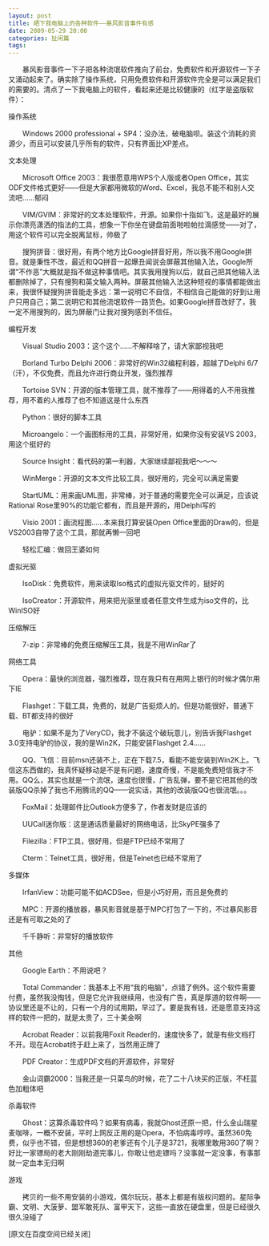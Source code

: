 ```yaml
---
layout: post
title: 晒下我电脑上的各种软件——暴风影音事件有感
date: 2009-05-29 20:00
categories: 扯闲篇
tags: 
---
```



　　暴风影音事件一下子把各种流氓软件推向了前台，免费软件和开源软件一下子又涌动起来了。确实除了操作系统，只用免费软件和开源软件完全是可以满足我们的需要的。清点了一下我电脑上的软件，看起来还是比较健康的（红字是盗版软件）：

<!-- more -->



操作系统

　　Windows 2000 professional + SP4：没办法，破电脑呗。装这个消耗的资源少，而且可以安装几乎所有的软件，只有界面比XP差点。

文本处理

　　Microsoft Office 2003：我很愿意用WPS个人版或者Open Office，其实ODF文件格式更好——但是大家都用微软的Word、Excel，我总不能不和别人交流吧……郁闷

　　VIM/GVIM：非常好的文本处理软件，开源。如果你十指如飞，这是最好的展示你漂亮潇洒的指法的工具，想象一下你坐在键盘前面啪啦帕拉滴感觉——对了，用这个软件可以完全脱离鼠标，帅极了

　　搜狗拼音：很好用，有两个地方比Google拼音好用，所以我不用Google拼音。就是秉性不改，最近和QQ拼音一起爆丑闻说会屏蔽其他输入法，Google所谓“不作恶”大概就是指不做这种事情吧。其实我用搜狗以后，就自己把其他输入法都删除掉了，只有搜狗和英文输入两种。屏蔽其他输入法这种短视的事情都能做出来，我很怀疑搜狗拼音能走多远：第一说明它不自信，不相信自己能做的好到让用户只用自己；第二说明它和其他流氓软件一路货色。如果Google拼音改好了，我一定不用搜狗的，因为屏蔽门让我对搜狗感到不信任。

编程开发

　　Visual Studio 2003：这个这个……不解释啥了，请大家鄙视我吧

　　Borland Turbo Delphi 2006：非常好的Win32编程利器，超越了Delphi 6/7（汗），不仅免费，而且允许进行商业开发，强烈推荐

　　Tortoise SVN：开源的版本管理工具，就不推荐了——用得着的人不用我推荐，用不着的人推荐了也不知道这是什么东西

　　Python：很好的脚本工具

　　Microangelo：一个画图标用的工具，非常好用，如果你没有安装VS 2003，用这个挺好的

　　Source Insight：看代码的第一利器，大家继续鄙视我吧～～～

　　WinMerge：开源的文本文件比较工具，很好用的，完全可以满足需要

　　StartUML：用来画UML图，非常棒，对于普通的需要完全可以满足，应该说Rational Rose里90%的功能它都有，而且是开源的，用Delphi写的

　　Visio 2001：画流程图……本来我打算安装Open Office里面的Draw的，但是VS2003自带了这个工具，那就再懒一回吧

　　轻松汇编：做回王婆如何

虚拟光驱

　　IsoDisk：免费软件，用来读取Iso格式的虚拟光驱文件的，挺好的

　　IsoCreator：开源软件，用来把光驱里或者任意文件生成为iso文件的，比WinISO好

压缩解压

　　7-zip：非常棒的免费压缩解压工具，我是不用WinRar了

网络工具

　　Opera：最快的浏览器，强烈推荐，现在我只有在用网上银行的时候才偶尔用下IE

　　Flashget：下载工具，免费的，就是广告挺烦人的。但是功能很好，普通下载、BT都支持的很好

　　电驴：如果不是为了VeryCD，我才不装这个破玩意儿，别告诉我Flashget 3.0支持电驴的协议，我的是Win2K，只能安装Flashget 2.4……

　　QQ、飞信：目前msn还装不上，正在下载7.5，看能不能安装到Win2K上。飞信这东西做的，我真怀疑移动是不是有问题，速度奇慢，不是能免费短信我才不用。QQ么，其实也就是一个流氓，速度也很慢，广告乱弹，要不是它把其他的改装版QQ杀掉了我也不用腾讯的QQ——说实话，其他的改装版QQ也很流氓。。。

　　FoxMail：处理邮件比Outlook方便多了，作者发财是应该的

　　UUCall迷你版：这是通话质量最好的网络电话，比SkyPE强多了

　　Filezilla：FTP工具，很好用，但是FTP已经不常用了

　　Cterm：Telnet工具，很好用，但是Telnet也已经不常用了

多媒体

　　IrfanView：功能可能不如ACDSee，但是小巧好用，而且是免费的

　　MPC：开源的播放器，暴风影音就是基于MPC打包了一下的，不过暴风影音还是有可取之处的了

　　千千静听：非常好的播放软件

其他

　　Google Earth：不用说吧？

　　Total Commander：我基本上不用“我的电脑”，点错了例外。这个软件需要付费，虽然我没掏钱，但是它允许我继续用，也没有广告，真是厚道的软件啊——协议里还是不让的，只有一个月的试用期，早过了。要是我有钱，还是愿意支持这样的软件一把的，就是太贵了，三十美金啊

　　Acrobat Reader：以前我用Foxit Reader的，速度快多了，就是有些文档打不开。现在Acrobat终于赶上来了，当然用正牌了

　　PDF Creator：生成PDF文档的开源软件，非常好

　　金山词霸2000：当我还是一只菜鸟的时候，花了二十八块买的正版，不枉蓝色加粗体吧

杀毒软件

　　Ghost：这算杀毒软件吗？如果有病毒，我就Ghost还原一把，什么金山瑞星麦咖啡，一概不安装，平时上网反正用的是Opera，不怕病毒哼哼。虽然360免费，似乎也不错，但是想想360的老爹还有个儿子是3721，我哪里敢用360了啊？好比一家镖局的老大刚刚劫道完事儿，你敢让他走镖吗？没事就一定没事，有事那就一定血本无归啊

游戏

　　拷贝的一些不用安装的小游戏，偶尔玩玩，基本上都是有版权问题的。星际争霸、文明、大菠萝、盟军敢死队、富甲天下，这些一直放在硬盘里，但是已经很久很久没碰了

[原文在百度空间已经关闭]

